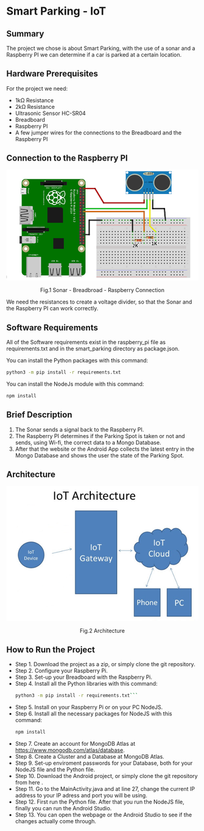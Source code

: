 # Smart Parking - IoT

## Summary

The project we chose is about Smart Parking, with the use of a sonar and a Raspberry PI we can determine if a car is parked at a certain location.

## Hardware Prerequisites

For the project we need:

- 1kΩ Resistance
- 2kΩ Resistance
- Ultrasonic Sensor HC-SR04
- Breadboard
- Raspberry PI
- A few jumper wires for the connections to the Breadboard and the Raspberry PI

## Connection to the Raspberry PI

<p align = "center">
	<img src = "./img/raspi.png">
</p>
<p align = "center">
	Fig.1 Sonar - Breadbroad - Raspberry Connection
</p>

We need the resistances to create a voltage divider, so that the Sonar and the Raspberry PI can work correctly.

## Software Requirements

All of the Software requirements exist in the raspberry_pi file as requirements.txt and in the smart_parking directory as package.json. 

You can install the Python packages with this command:

```bash
python3 -m pip install -r requirements.txt
```

You can install the NodeJs module with this command:

```bash
npm install
```

## Brief Description
1. The Sonar sends a signal back to the Raspberry PI.
2. The Raspberry PI determines if the Parking Spot is taken or not and sends, using Wi-fi, the correct data to a Mongo Database.
3. After that the website or the Android App collects the latest entry in the Mongo Database and shows the user the state of the Parking Spot.


## Architecture

<p align = "center">
	<img src = "./img/iot-architecture.png">
</p>
<p align = "center">
	Fig.2 Architecture
</p>


## How to Run the Project

- Step 1. Download the project as a zip, or simply clone the git repository.
- Step 2. Configure your Raspberry Pi.
- Step 3. Set-up your Breadboard with the Raspberry Pi.
- Step 4. Install all the Python libraries with this command: 
	```bash
	python3 -m pip install -r requirements.txt```
- Step 5. Install on your Raspberry Pi or on your PC NodeJS.
- Step 6. Install all the necessary packages for NodeJS with this command:
	```bash
	npm install
	```
- Step 7. Create an account for MongoDB Atlas at https://www.mongodb.com/atlas/database.
- Step 8. Create a Cluster and a Database at MongoDB Atlas.
- Step 9. Set-up enviroment passwords for your Database, both for your NodeJS file and the Python file.
- Step 10. Download the Android project, or simply clone the git repository from here .
- Step 11. Go to the MainActivity.java and at line 27, change the current IP address to your IP adress and port you will be using.
- Step 12. First run the Python file. After that you run the NodeJS file, finally you can run the Android Studio. 
- Step 13. You can open the webpage or the Android Studio to see if the changes actually come through. 

